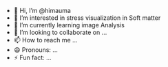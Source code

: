 - 👋 Hi, I’m @himauma
- 👀 I’m interested in stress visualization in Soft matter
- 🌱 I’m currently learning image Analysis
- 💞️ I’m looking to collaborate on ...
- 📫 How to reach me ...
- 😄 Pronouns: ...
- ⚡ Fun fact: ...

<!---
himauma/himauma is a ✨ special ✨ repository because its `README.md` (this file) appears on your GitHub profile.
You can click the Preview link to take a look at your changes.
--->
